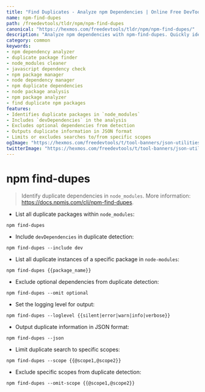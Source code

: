 ```yaml
---
title: "Find Duplicates - Analyze npm Dependencies | Online Free DevTools by Hexmos"
name: npm-find-dupes
path: /freedevtools/tldr/npm/npm-find-dupes
canonical: "https://hexmos.com/freedevtools/tldr/npm/npm-find-dupes/"
description: "Analyze npm dependencies with npm-find-dupes. Quickly identify duplicate packages in your node_modules folder and optimize your project. Free online tool, no registration required."
category: common
keywords:
- npm dependency analyzer
- duplicate package finder
- node_modules cleaner
- javascript dependency check
- npm package manager
- node dependency manager
- npm duplicate dependencies
- node package analysis
- npm package analyzer
- find duplicate npm packages
features:
- Identifies duplicate packages in `node_modules`
- Includes `devDependencies` in the analysis
- Excludes optional dependencies from detection
- Outputs duplicate information in JSON format
- Limits or excludes searches to/from specific scopes
ogImage: "https://hexmos.com/freedevtools/t/tool-banners/json-utilities-banner.png"
twitterImage: "https://hexmos.com/freedevtools/t/tool-banners/json-utilities-banner.png"
---
```


# npm find-dupes

> Identify duplicate dependencies in `node_modules`.
> More information: <https://docs.npmjs.com/cli/npm-find-dupes>.

- List all duplicate packages within `node_modules`:

`npm find-dupes`

- Include `devDependencies` in duplicate detection:

`npm find-dupes --include dev`

- List all duplicate instances of a specific package in `node-modules`:

`npm find-dupes {{package_name}}`

- Exclude optional dependencies from duplicate detection:

`npm find-dupes --omit optional`

- Set the logging level for output:

`npm find-dupes --loglevel {{silent|error|warn|info|verbose}}`

- Output duplicate information in JSON format:

`npm find-dupes --json`

- Limit duplicate search to specific scopes:

`npm find-dupes --scope {{@scope1,@scope2}}`

- Exclude specific scopes from duplicate detection:

`npm find-dupes --omit-scope {{@scope1,@scope2}}`
